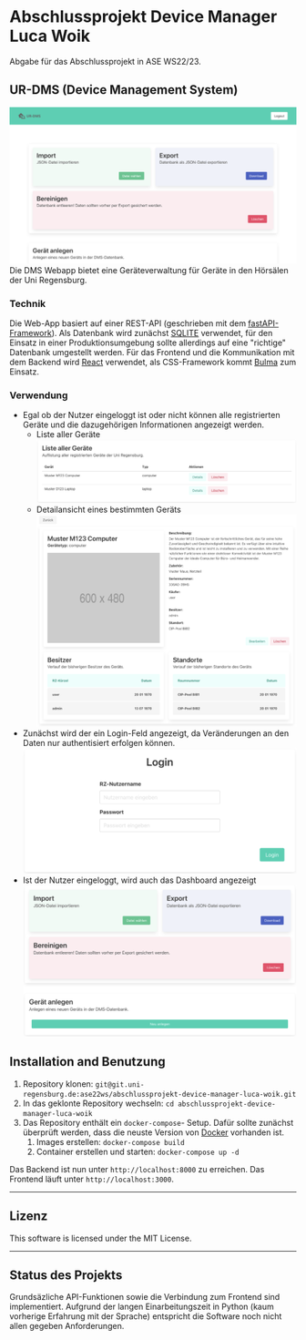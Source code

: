 # Abschlussprojekt Device Manager Luca Woik
Abgabe für das Abschlussprojekt in ASE WS22/23.

## UR-DMS (Device Management System)
![Screenshot der Home-Seite](img/home.png)
Die DMS Webapp bietet eine Geräteverwaltung für Geräte in den Hörsälen der Uni Regensburg.

### Technik
Die Web-App basiert auf einer REST-API 
(geschrieben mit dem [fastAPI-Framework](https://fastapi.tiangolo.com/)).
Als Datenbank wird zunächst [SQLITE](https://sqlite.org/index.html) verwendet, für den Einsatz
in einer Produktionsumgebung sollte allerdings auf eine "richtige" Datenbank umgestellt werden.
Für das Frontend und die Kommunikation mit dem Backend wird [React](https://react.dev/) verwendet, 
als CSS-Framework kommt [Bulma](https://bulma.io/) zum Einsatz.

### Verwendung
- Egal ob der Nutzer eingeloggt ist oder nicht können alle registrierten Geräte und die dazugehörigen
Informationen angezeigt werden.
  - Liste aller Geräte ![Screenshot der Home-Seite](img/all_devices.png)
  - Detailansicht eines bestimmten Geräts ![Screenshot der Home-Seite](img/device_detail.png)
- Zunächst wird der ein Login-Feld angezeigt, 
da Veränderungen an den Daten nur authentisiert erfolgen können.
![Screenshot der Home-Seite](img/login.png)
- Ist der Nutzer eingeloggt, wird auch das Dashboard angezeigt
![Screenshot der Home-Seite](img/dashboard.png)


## Installation and Benutzung
1. Repository klonen: ``git@git.uni-regensburg.de:ase22ws/abschlussprojekt-device-manager-luca-woik.git``
2. In das geklonte Repository wechseln: `cd abschlussprojekt-device-manager-luca-woik`
3. Das Repository enthält ein ``docker-compose``- Setup.
Dafür sollte zunächst überprüft werden, dass die neuste Version von [Docker](https://www.docker.com/)
vorhanden ist. 
   1. Images erstellen: ``docker-compose build``
   2. Container erstellen und starten: ``docker-compose up -d``

Das Backend ist nun unter ``http://localhost:8000`` zu erreichen. Das Frontend läuft unter ``http://localhost:3000``.

***

## Lizenz
This software is licensed under the MIT License.

***

## Status des Projekts
Grundsäzliche API-Funktionen sowie die Verbindung zum Frontend sind implementiert.
Aufgrund der langen Einarbeitungszeit in Python (kaum vorherige Erfahrung mit der Sprache)
entspricht die Software noch nicht allen gegeben Anforderungen.
